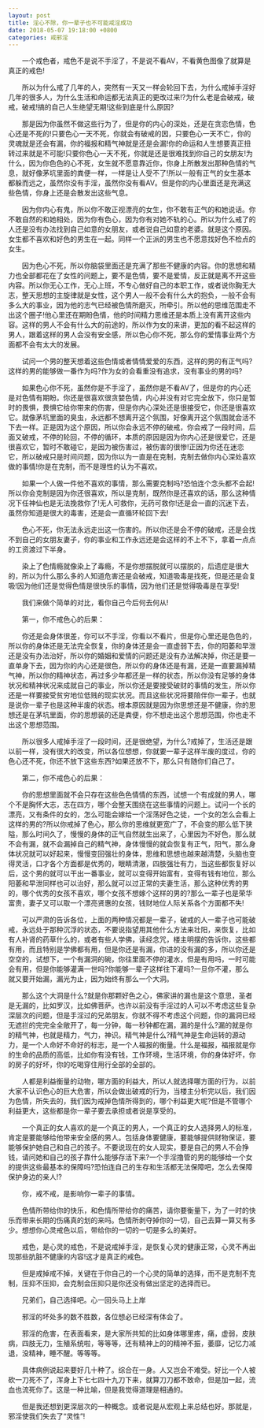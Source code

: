 ```yaml
---
layout: post
title: 淫心不除，你一辈子也不可能戒淫成功
date: 2018-05-07 19:18:00 +0800
categories: 戒邪淫
---
```


　　一个戒色者，戒色不是说不手淫了，不是说不看AV，不看黄色图像了就算是真正的戒色!
　　所以为什么戒了几年的人，突然有一天又一样会轮回下去，为什么戒掉手淫好几年的很多人，为什么生活和命运都无法真正的更改过来!?为什么老是会破戒，破戒，破戒!搞的自己人生绝望无期!这些到底是什么原因?
　　那是因为你虽然不做这些行为了，但是你的内心的深处，还是在贪恋色情，色心还是不死的!只要色心一天不死，你就会有破戒的因，只要色心一天不亡，你的灵魂就是还会有漏，你的福报和精气神就是还是会漏!你的命运和人生想要真正扭转过来就是不可能!只要你色心一天不死，你就是还是很难找到你自己的女朋友!为什么，因为你色色的心不死，女生就不愿意靠近你，你身上所散发出那种色情的气息，就好像茅坑里面的粪便一样，一样是让人受不了!所以一般有正气的女生基本都躲而远之，虽然你没有手淫，虽然你没有看AV。但是你的内心里面还是充满这些色情，你身上还是会散发出这些气息。
　　因为你内心有鬼，所以你不敢正视漂亮的女生，你不敢有正气的和她说话。你不敢自然的和她相处，因为你有色心，因为你有对她不轨的心。所以为什么戒了的人还是没有办法找到自己如意的女朋友，或者说自己如意的老婆。就是这个原因。女生都不喜欢和好色的男生在一起。同样一个正派的男生也不愿意找好色不检点的女生。
　　因为色心不死，所以你脑袋里面还是充满了那些不健康的内容。你的思想和精力也全部都花在了女性的问题上，要不是色情，要不是爱情，反正就是离不开这些内容。所以你无心工作，无心上班，不专心做好自己的本职工作，或者说你胸无大志，整天思想的主旋律就是女性，这个男人一般不会有什么大的抱负，一般不会有多么大的事业，因为他的志气已经被色情所磨灭，所牵引。所以他的思维范围走不出这个圈子!他心里还在期盼色情，他的时间精力思维还是本质上没有离开这些内容。这样的男人不会有什么大的前途的，所以作为女的来讲，更加的看不起这样的男人，跟着这样的男人会没有安全感，所以色心你不死，那么你的爱情事业两个方面都不会有太大的发展。
　　试问一个男的整天想着这些色情或者情情爱爱的东西，这样的男的有正气吗?这样的男的能够做一番作为吗?作为女的会看重没有追求，没有事业的男的吗?
　　如果色心你不死，虽然你是不手淫了，虽然你是不看AV了，但是你的内心还是对色情有期盼。你还是很喜欢很贪婪色情，内心并没有对它完全放下，你只是暂时的畏惧，畏惧它给你带来的伤害，但是你内心深处还是很接受它，你还是很喜欢它。就像茅坑里面的臭虫，永远都不想离开这个氛围，好像离开这个氛围就会活不下去一样。正是因为这个原因，所以你会永远不停的破戒，你会戒了一段时间，后面又破戒，不停的轮回，不停的循环，本质的原因是因为你内心还是很爱它，还是很喜欢它，暂时不敢碰它，是因为被伤害过，被伤害的很惨!正因为你还在迷恋它，所以破戒只是时间问题，因为你以为一直是在克制，克制去做你内心深处喜欢做的事情!你是在克制，而不是理性的认为不喜欢。
　　如果一个人做一件他不喜欢的事情，那么需要克制吗?恐怕连个念头都不会起!所以你会克制是因为你还很喜欢，所以是克制，既然你是还喜欢的话，那么这种情况下任神仙也是无法挽救你了!无人可救你，无药可救你!还是会一直的沉迷下去，虽然你知道是很大的毒害，还是会一直循环轮回下去!
　　色心不死，你无法永远走出这一伤害的。所以你还是会不停的破戒，还是会找不到自己的女朋友妻子，你的事业和工作永远还是会这样的不上不下，拿着一点点的工资渡过下半身。
　　染上了色情瘾就像染上了毒瘾，不是你想摆脱就可以摆脱的，后遗症是很大的，所以为什么那么多的人知道危害还是会破戒，知道吸毒是找死，但是还是会复吸!因为他们还是觉得色情是很快乐的事情，因为他们还是觉得吸毒是在享受!
　　我们来做个简单的对比，看你自己今后何去何从!
　　第一，你不戒色心的后果：
　　你还是会身体很差，你可以不手淫，你看以不看片，但是你心里还是色色的，所以你的身体还是无法完全恢复，你的身体还是会一直虚弱下去，你的阳萎和早泄还是没有办法治好，所以你的婚姻和爱情的问题还是没有办法解决掉，你还是要一直单身下去，因为你的内心还是很色，所以你的身体还是有漏，还是一直要漏掉精气神，所以你的精神状态，再过多少年都还是一样的状态，所以你没有足够的身体状况和精神状况来成就自己的事业，所以你还是要接受破财的事情的发生，所以你还是一样要接受贫穷地位低贱的现实状况。而且这些状况将要陪伴你一辈子，也就是说你一辈子也是这种半废的状态。根本原因就是因为你思想还是不健康，你的思想还是在茅坑里面，你的思想装的还是粪便，你不想走出这个思想范围，你也走不出这个思想范围。
　　所以很多人戒掉手淫了一段时间，还是很绝望，为什么?戒掉了，生活还是跟以前一样，没有很大的改变，所以各位想想，你就要一辈子这样半废的度过，你的色心还不死，你还不放下这些东西?如果还放不下，那么只有随你们自己了。
　　第二，你不戒色心的后果：
　　你的思想里面就不会只存在这些色色情情的东西，试想一个有成就的男人，哪个不是胸怀大志，志在四方，哪个会整天围绕在这些事情的问题上。试问一个长的漂亮，又有条件的女的，怎么可能会嫁给一个淫荡好色之徒，一个女的怎么会看上这样的男的?所以你戒掉了色心，那么你的思维就更宽广了，不会变的那么低下狭隘，那么时间久了，慢慢的身体的正气自然就生出来了，心里因为不好色，那么就不会有漏，就不会漏掉自己的精气神，身体慢慢的就会恢复有正气，阳气，那么身体状况就可以好起来，慢慢变回强壮的身体，思维和思想也越来越清楚，头脑也变得灵活，口才各个方面都是优秀的，眼睛清澈，四肢强壮有力，当这些都恢复好以后，这个男的就可以干出一番事业，就可以变得开始富有，变得有钱有地位，那么阳萎和早泄同样也可以治好，那么就可以过正常的夫妻生活，那么这种优秀的男的，哪个优秀的女孩不喜欢，哪个女孩不想嫁个这样的男的?那么一辈子也是荣华富贵，妻子又可以取一个漂亮贤惠的女孩，钱财地位人际关系各个方面都不失!
　　可以严肃的告诉各位，上面的两种情况都是一辈子，破戒的人一辈子也可能破戒，永远处于那种沉浮的状态，不要说指望用其他什么方法来壮阳，来恢复，比如有人补肾的药草什么的，或者有些人学佛，读经念咒，楼主明摆的告诉你，这些都有用，而且特别是学佛都有用，但是你还是有漏，你进的没有漏的多，所以你还是空空的，试想下，一个有漏洞的碗，你往里面不停的灌水，但是有用吗，一时可能会有用，但是你能够灌满一世吗?你能够一辈子这样往下灌吗?一旦你不灌，那么就又要开始漏，漏光为止，因为始终有那么一个大洞。
　　那么这个大洞是什么?就是你那颗好色之心，佛家讲的漏也是这个意思，圣者是无漏的，比如罗汉，比如佛菩萨。也许以前没有手淫过的人可以不考虑这些复杂深层次的问题，但是手淫过的兄弟朋友，你就不得不考虑这个问题，你的漏洞已经无遮拦的完完全全敞开了，每一分钟，每一秒钟都在漏，漏的是什么?漏的就是你的精气神，也就是精力，气力，神识。精气神是什么?精气神是生命运转的源动力，是一个人命好不命好的标志，是一个人福报的衡量。什么是福报，福报就是你的生命的品质的高低，比如你有没有钱，工作环境，生活环境，你的身体好坏，你的房子的好坏，你的吃喝穿住用行全部的全部的。
　　人都是利益衡量的动物，哪方面的利益大，所以人就选择哪方面的行为，以前大家不认识色心的巨大危害，所以会做出破戒的行为，当楼主分析完以后，我们因为色情，所失去的，我们因为戒掉色情所得到的，哪个利益更大呢?但是不管哪个利益更大，这些都是你一辈子要去承担或者说是享受的。
　　一个真正的女人喜欢的是一个真正的男人，一个真正的女人选择男人的标准，肯定是要能够给他带来安全感的男人。包括身体要健康，要能够提供财物保证，要能够保护她自己和自己的孩子。不要说现在的女人现实，要是自己的男人不会挣钱，请问她和自己的孩子靠什么能够存活下来?一个手淫撸管的男的能够给一个女的提供这些最基本的保障吗?恐怕连自己的生存和生活都无法保障吧，怎么去保障保护身边的亲人!?
　　你，戒不戒，是影响你一辈子的事情。
　　色情所带给你的快乐，和色情所带给你的痛苦，请你要衡量下，为了一时的快乐而带来长期的伤痛真的划的来吗。色情所剥夺掉你的一切，自己去算一算又有多少。想想你心灵戒色以后，带给你的一切的一切是多么的美好。
　　戒色，是心灵的戒色，不是说戒掉手淫，是恢复心灵的健康正常，心灵不再出现那些肮脏不健康的内容!这才是真正的戒色。
　　但是戒掉戒不掉，关键在于你自己的一个心灵的简单的选择，而不是克制不克制，压抑不压抑，会克制会压抑只是你还没有做出坚定的选择而已。
　　兄弟们，自己选择吧。心一回头马上上岸
　　邪淫的坏处多的数不胜数，各位想必已经深有体会了。
　　邪淫的危害，在表面看来，是大家所共知的比如身体哪里疼，痛，虚弱，皮肤病，四肢无力，生殖系统啦，等等等，还有精神上的的精神不振，萎靡，记忆力减退，没精神，睡不醒。等等等。
　　具体病例说起来要好几十种了。综合在一身。人又岂会不难受。好比一个人被砍一刀死不了，浑身上下七七四十九刀下来，就算刀刀都不致命，但是加一起，流血也流死你了。这是一种比喻，但是我觉得道理是相通的。
　　但是我还想到更深层次的一种概念。或者说是从宏观上来总结也好。那就是，邪淫使我们失去了“灵性”!